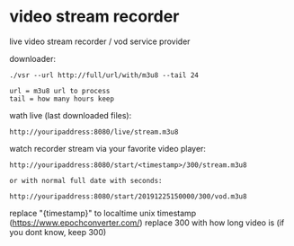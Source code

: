 # video stream recorder
live video stream recorder / vod service provider

downloader:
```
./vsr --url http://full/url/with/m3u8 --tail 24

url = m3u8 url to process
tail = how many hours keep
```

wath live (last downloaded files):
```
http://youripaddress:8080/live/stream.m3u8
```


watch recorder stream via your favorite video player:
```
http://youripaddress:8080/start/<timestamp>/300/stream.m3u8

or with normal full date with seconds:

http://youripaddress:8080/start/20191225150000/300/vod.m3u8

```
replace "{timestamp}" to localtime unix timestamp (https://www.epochconverter.com/)
replace 300 with how long video is (if you dont know, keep 300)
